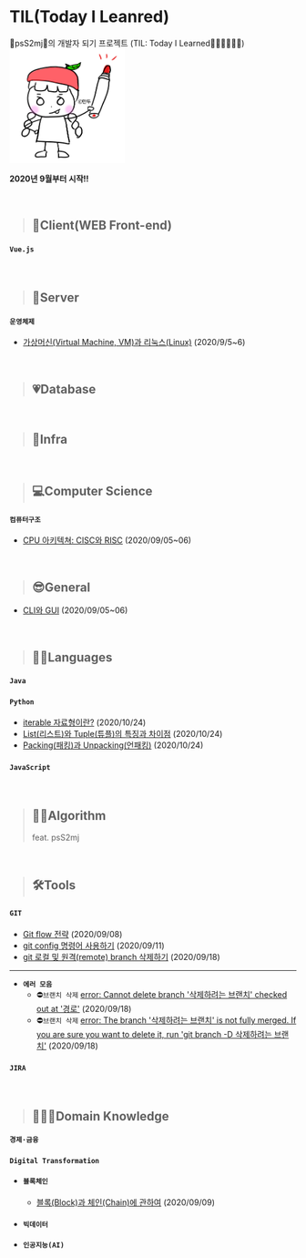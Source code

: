 # TIL(Today I Leanred)
💙psS2mj💛의 개발자 되기 프로젝트 (TIL: Today I Learned🙆🏻‍♀️🙋🏻‍♀️)
<br><img src="./img/psS2mj/만두작가님.png" width="40%">

<!-- <details>
<summary>2020년 9월부터 시작!!</summary>
<div markdown="1">
<strong>2020.09</strong>
</details> -->

**2020년 9월부터 시작!!**

<br>

>## 🎸Client(WEB Front-end)
#### `Vue.js`

<br>

>## 🥁Server
#### `운영체제`
- [가상머신(Virtual Machine, VM)과 리눅스(Linux)](https://github.com/psS2mj/TIL/blob/master/2020.09/0905~06.md#%EA%B0%80%EC%83%81%EB%A8%B8%EC%8B%A0-vmvirtual-machine) (2020/9/5~6)

<br>

>## 💗Database

<br>

>## 🌈Infra

<br>

>## 💻Computer Science
#### `컴퓨터구조`
- [CPU 아키텍쳐: CISC와 RISC](https://github.com/psS2mj/TIL/blob/master/2020.09/0905~06.md#cpu-%EC%95%84%ED%82%A4%ED%85%8D%EC%B3%90) (2020/09/05~06)

<br>

>## 😎General
- [CLI와 GUI](https://github.com/psS2mj/TIL/blob/master/2020.09/0905~06.md#cli%EC%99%80-gui) (2020/09/05~06)

<br>

>## 👩🏻Languages
#### `Java`
#### `Python`
- [iterable 자료형이란?](https://github.com/psS2mj/TIL/blob/master/2020.10/1024.md#iterable-%EC%9E%90%EB%A3%8C%ED%98%95) (2020/10/24)
- [List(리스트)와 Tuple(튜플)의 특징과 차이점](https://github.com/psS2mj/TIL/blob/master/2020.10/1024.md#list%EB%A6%AC%EC%8A%A4%ED%8A%B8) (2020/10/24)
- [Packing(패킹)과 Unpacking(언패킹)](https://github.com/psS2mj/TIL/blob/master/2020.10/1024.md#packing%ED%8C%A8%ED%82%B9%EA%B3%BC-unpacking%EC%96%B8%ED%8C%A8%ED%82%B9) (2020/10/24)
#### `JavaScript`

<br>

>## 👩🏻Algorithm
>feat. psS2mj


<br>

>## 🛠Tools
#### `GIT`
- [Git flow 전략](https://github.com/psS2mj/TIL/blob/master/2020.09/0908.md) (2020/09/08)
- [git config 명령어 사용하기](https://github.com/psS2mj/TIL/blob/master/2020.09/0911.md) (2020/09/11)
- [git 로컬 및 원격(remote) branch 삭제하기](https://github.com/psS2mj/TIL/blob/master/2020.09/0918.md#git-branch-%EC%82%AD%EC%A0%9C%ED%95%98%EA%B8%B0-%EB%A1%9C%EC%BB%AC-%EB%B0%8F-%EC%9B%90%EA%B2%A9) (2020/09/18)
---
- **`에러 모음`**
  - ⛔`브랜치 삭제` [error: Cannot delete branch '삭제하려는 브랜치' checked out at '경로'](https://github.com/psS2mj/TIL/blob/master/2020.09/0918.md#git-bash-%EC%97%90%EB%9F%AC) (2020/09/18)
  - ⛔`브랜치 삭제` [error: The branch '삭제하려는 브랜치' is not fully merged. If you are sure you want to delete it, run 'git branch -D 삭제하려는 브랜치'](https://github.com/psS2mj/TIL/blob/master/2020.09/0918.md#git-bash-%EC%97%90%EB%9F%AC-1) (2020/09/18)
#### `JIRA`

<br>

>## 👩🏻‍🏫Domain Knowledge
#### `경제·금융`
#### `Digital Transformation`
- #### `블록체인`
  - [블록(Block)과 체인(Chain)에 관하여](https://github.com/psS2mj/TIL/blob/master/2020.09/0909.md) (2020/09/09)
- #### `빅데이터`
- #### `인공지능(AI)`
